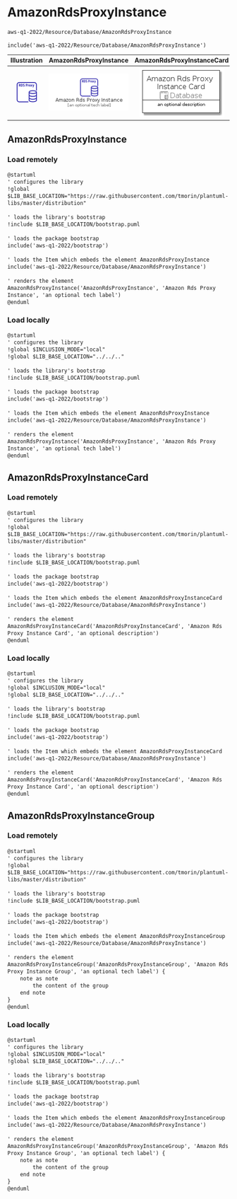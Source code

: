 # AmazonRdsProxyInstance


```text
aws-q1-2022/Resource/Database/AmazonRdsProxyInstance
```

```text
include('aws-q1-2022/Resource/Database/AmazonRdsProxyInstance')
```



| Illustration | AmazonRdsProxyInstance | AmazonRdsProxyInstanceCard | AmazonRdsProxyInstanceGroup |
| :---: | :---: | :---: | :---: |
| ![illustration for Illustration](../../../aws-q1-2022/Resource/Database/AmazonRdsProxyInstance.png) | ![illustration for AmazonRdsProxyInstance](../../../aws-q1-2022/Resource/Database/AmazonRdsProxyInstance.Local.png) | ![illustration for AmazonRdsProxyInstanceCard](../../../aws-q1-2022/Resource/Database/AmazonRdsProxyInstanceCard.Local.png) | ![illustration for AmazonRdsProxyInstanceGroup](../../../aws-q1-2022/Resource/Database/AmazonRdsProxyInstanceGroup.Local.png) |




## AmazonRdsProxyInstance

### Load remotely
```plantuml
@startuml
' configures the library
!global $LIB_BASE_LOCATION="https://raw.githubusercontent.com/tmorin/plantuml-libs/master/distribution"

' loads the library's bootstrap
!include $LIB_BASE_LOCATION/bootstrap.puml

' loads the package bootstrap
include('aws-q1-2022/bootstrap')

' loads the Item which embeds the element AmazonRdsProxyInstance
include('aws-q1-2022/Resource/Database/AmazonRdsProxyInstance')

' renders the element
AmazonRdsProxyInstance('AmazonRdsProxyInstance', 'Amazon Rds Proxy Instance', 'an optional tech label')
@enduml
```

### Load locally
```plantuml
@startuml
' configures the library
!global $INCLUSION_MODE="local"
!global $LIB_BASE_LOCATION="../../.."

' loads the library's bootstrap
!include $LIB_BASE_LOCATION/bootstrap.puml

' loads the package bootstrap
include('aws-q1-2022/bootstrap')

' loads the Item which embeds the element AmazonRdsProxyInstance
include('aws-q1-2022/Resource/Database/AmazonRdsProxyInstance')

' renders the element
AmazonRdsProxyInstance('AmazonRdsProxyInstance', 'Amazon Rds Proxy Instance', 'an optional tech label')
@enduml
```

## AmazonRdsProxyInstanceCard

### Load remotely
```plantuml
@startuml
' configures the library
!global $LIB_BASE_LOCATION="https://raw.githubusercontent.com/tmorin/plantuml-libs/master/distribution"

' loads the library's bootstrap
!include $LIB_BASE_LOCATION/bootstrap.puml

' loads the package bootstrap
include('aws-q1-2022/bootstrap')

' loads the Item which embeds the element AmazonRdsProxyInstanceCard
include('aws-q1-2022/Resource/Database/AmazonRdsProxyInstance')

' renders the element
AmazonRdsProxyInstanceCard('AmazonRdsProxyInstanceCard', 'Amazon Rds Proxy Instance Card', 'an optional description')
@enduml
```

### Load locally
```plantuml
@startuml
' configures the library
!global $INCLUSION_MODE="local"
!global $LIB_BASE_LOCATION="../../.."

' loads the library's bootstrap
!include $LIB_BASE_LOCATION/bootstrap.puml

' loads the package bootstrap
include('aws-q1-2022/bootstrap')

' loads the Item which embeds the element AmazonRdsProxyInstanceCard
include('aws-q1-2022/Resource/Database/AmazonRdsProxyInstance')

' renders the element
AmazonRdsProxyInstanceCard('AmazonRdsProxyInstanceCard', 'Amazon Rds Proxy Instance Card', 'an optional description')
@enduml
```

## AmazonRdsProxyInstanceGroup

### Load remotely
```plantuml
@startuml
' configures the library
!global $LIB_BASE_LOCATION="https://raw.githubusercontent.com/tmorin/plantuml-libs/master/distribution"

' loads the library's bootstrap
!include $LIB_BASE_LOCATION/bootstrap.puml

' loads the package bootstrap
include('aws-q1-2022/bootstrap')

' loads the Item which embeds the element AmazonRdsProxyInstanceGroup
include('aws-q1-2022/Resource/Database/AmazonRdsProxyInstance')

' renders the element
AmazonRdsProxyInstanceGroup('AmazonRdsProxyInstanceGroup', 'Amazon Rds Proxy Instance Group', 'an optional tech label') {
    note as note
        the content of the group
    end note
}
@enduml
```

### Load locally
```plantuml
@startuml
' configures the library
!global $INCLUSION_MODE="local"
!global $LIB_BASE_LOCATION="../../.."

' loads the library's bootstrap
!include $LIB_BASE_LOCATION/bootstrap.puml

' loads the package bootstrap
include('aws-q1-2022/bootstrap')

' loads the Item which embeds the element AmazonRdsProxyInstanceGroup
include('aws-q1-2022/Resource/Database/AmazonRdsProxyInstance')

' renders the element
AmazonRdsProxyInstanceGroup('AmazonRdsProxyInstanceGroup', 'Amazon Rds Proxy Instance Group', 'an optional tech label') {
    note as note
        the content of the group
    end note
}
@enduml
```

